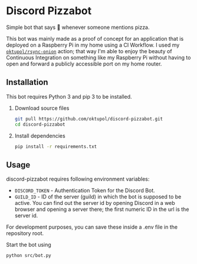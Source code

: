 # Discord Pizzabot

Simple bot that says 🍕 whenever someone mentions pizza.

This bot was mainly made as a proof of concept for an application that is
deployed on a Raspberry Pi in my home using a CI Workflow. I used my
[`oktupol/rsync-onion`](https://github.com/oktupol/rsync-onion) action; that
way I'm able to enjoy the beauty of Continuous Integration on something like my
Raspberry Pi without having to open and forward a publicly accessible port on
my home router.

## Installation

This bot requires Python 3 and pip 3 to be installed.

1. Download source files
    ```bash
    git pull https://github.com/oktupol/discord-pizzabot.git
    cd discord-pizzabot
    ```
2. Install dependencies
    ```bash
    pip install -r requirements.txt
    ```

## Usage

discord-pizzabot requires following environment variables:

- `DISCORD_TOKEN` - Authentication Token for the Discord Bot.
- `GUILD_ID` - ID of the server (guild) in which the bot is supposed to be
  active. You can find out the server id by opening Discord in a web browser
  and opening a server there; the first numeric ID in the url is the server id.
  
For development purposes, you can save these inside a .env file in the
repository root.

Start the bot using

```bash
python src/bot.py
```